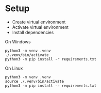 # Setup

- Create virtual environment
- Activate virtual environment
- Install dependencies

On Windows

```
python3 -m venv .venv
./.venv/bin/activate
python3 -m pip install -r requirements.txt
```

On Linux

```
python3 -m venv .venv
source ./.venv/bin/activate
python3 -m pip install -r requirements.txt
```
